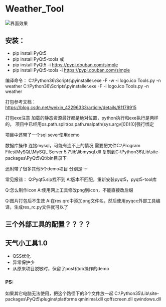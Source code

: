 # Weather_Tool
![界面效果](mdpic01.png)

## 安装：
- pip install PyQt5
- pip install PyQt5-tools
或
- pip install PyQt5 -i https://pypi.douban.com/simple
- pip install PyQt5-tools -i https://pypi.douban.com/simple


编译命令：
C:\Python36\Scripts\pyinstaller.exe  -F -w -i  logo.ico Tools.py -n weather
C:\Python36\Scripts\pyinstaller.exe  -F -i  logo.ico Tools.py -n weather




打包参考文档：
https://blog.csdn.net/weixin_42296333/article/details/81178915

打包exe注意 加载的静态资源最好都是绝对位置，python执行和exe执行是两样的，
项目中已经用os.path.split(os.path.realpath(sys.argv[0]))[0]强行绑定

项目中还带了一个sql sever使用demo



数据库操作
连接mysql，可能有连不上的情况
需要把文件C:\Program Files\MySQL\MySQL Server 5.7\lib\libmysql.dll
复制到C:\Python36\Lib\site-packages\PyQt5\Qt\bin目录下

还附带了很多其他5个demo项目
分别是·····

常见报错：
Q:Pyqt5.sip找不到
A:版本不匹配，重新安装pyqt5，pyqt5-tool库

Q:怎么制作icon
A:使用网上工具修改png到icon，不能直接改后缀

Q:图片打包后不生效
A:在res.qrc中添加png文件名，然后使用pyqcc外部工具编译，生成res_rc.py文件就可以了


## 三个外部工具的配置？？？？


## 天气小工具1.0
- QSS优化
- 异常保护少
- 从原来项目脱敏时，保留了post和db操作的demo




### PS:
如果其它电脑无法使用，把这个路径下的3个文件放一起
C:\Python35\Lib\site-packages\PyQt5\plugins\platforms
qminimal.dll
qoffscreen.dll
qwindows.dll